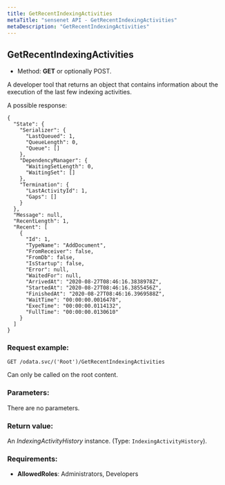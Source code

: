 ```yaml
---
title: GetRecentIndexingActivities
metaTitle: "sensenet API - GetRecentIndexingActivities"
metaDescription: "GetRecentIndexingActivities"
---
```


## GetRecentIndexingActivities
- Method: **GET** or optionally POST.

A developer tool that returns an object that contains information about the execution of the last
 few indexing activities.
 

 A possible response:
 ``` 
 {
   "State": {
     "Serializer": {
       "LastQueued": 1,
       "QueueLength": 0,
       "Queue": []
     },
     "DependencyManager": {
       "WaitingSetLength": 0,
       "WaitingSet": []
     },
     "Termination": {
       "LastActivityId": 1,
       "Gaps": []
     }
   },
   "Message": null,
   "RecentLength": 1,
   "Recent": [
     {
       "Id": 1,
       "TypeName": "AddDocument",
       "FromReceiver": false,
       "FromDb": false,
       "IsStartup": false,
       "Error": null,
       "WaitedFor": null,
       "ArrivedAt": "2020-08-27T08:46:16.3838978Z",
       "StartedAt": "2020-08-27T08:46:16.3855456Z",
       "FinishedAt": "2020-08-27T08:46:16.3969588Z",
       "WaitTime": "00:00:00.0016478",
       "ExecTime": "00:00:00.0114132",
       "FullTime": "00:00:00.0130610"
     }
   ]
 }
```

### Request example:

```
GET /odata.svc/('Root')/GetRecentIndexingActivities
```
Can only be called on the root content.
### Parameters:
There are no parameters.

### Return value:
An _IndexingActivityHistory_ instance. (Type: `IndexingActivityHistory`).

### Requirements:
- **AllowedRoles**: Administrators, Developers

